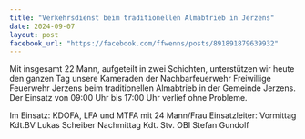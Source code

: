 ```yaml
---
title: "Verkehrsdienst beim traditionellen Almabtrieb in Jerzens"
date: 2024-09-07
layout: post
facebook_url: "https://facebook.com/ffwenns/posts/891891879639932"
---
```


Mit insgesamt 22 Mann, aufgeteilt in zwei Schichten, unterstützen wir heute den ganzen Tag unsere Kameraden der Nachbarfeuerwehr Freiwillige Feuerwehr Jerzens beim traditionellen Almabtrieb in der Gemeinde Jerzens. Der Einsatz von 09:00 Uhr bis 17:00 Uhr verlief ohne Probleme. 

Im Einsatz:
 KDOFA, LFA und MTFA mit 24 Mann/Frau 
 Einsatzleiter: Vormittag Kdt.BV Lukas Scheiber 
Nachmittag Kdt. Stv. OBI Stefan Gundolf